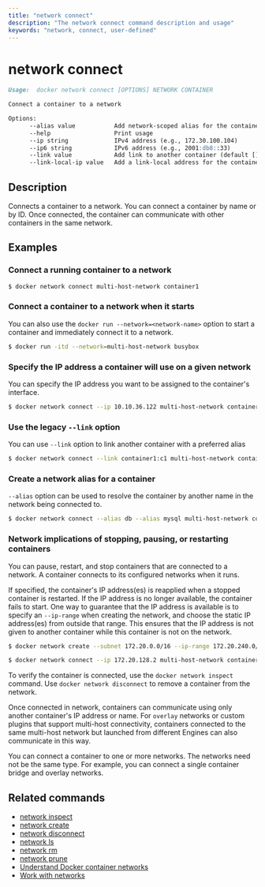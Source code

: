 ```yaml
---
title: "network connect"
description: "The network connect command description and usage"
keywords: "network, connect, user-defined"
---
```


<!-- This file is maintained within the docker/docker Github
     repository at https://github.com/alcideio/moby/. Make all
     pull requests against that repo. If you see this file in
     another repository, consider it read-only there, as it will
     periodically be overwritten by the definitive file. Pull
     requests which include edits to this file in other repositories
     will be rejected.
-->

# network connect

```markdown
Usage:  docker network connect [OPTIONS] NETWORK CONTAINER

Connect a container to a network

Options:
      --alias value           Add network-scoped alias for the container (default [])
      --help                  Print usage
      --ip string             IPv4 address (e.g., 172.30.100.104)
      --ip6 string            IPv6 address (e.g., 2001:db8::33)
      --link value            Add link to another container (default [])
      --link-local-ip value   Add a link-local address for the container (default [])
```

## Description

Connects a container to a network. You can connect a container by name
or by ID. Once connected, the container can communicate with other containers in
the same network.

## Examples

### Connect a running container to a network

```bash
$ docker network connect multi-host-network container1
```

### Connect a container to a network when it starts

You can also use the `docker run --network=<network-name>` option to start a container and immediately connect it to a network.

```bash
$ docker run -itd --network=multi-host-network busybox
```

### Specify the IP address a container will use on a given network

You can specify the IP address you want to be assigned to the container's interface.

```bash
$ docker network connect --ip 10.10.36.122 multi-host-network container2
```

### Use the legacy `--link` option

You can use `--link` option to link another container with a preferred alias

```bash
$ docker network connect --link container1:c1 multi-host-network container2
```

### Create a network alias for a container

`--alias` option can be used to resolve the container by another name in the network
being connected to.

```bash
$ docker network connect --alias db --alias mysql multi-host-network container2
```

### Network implications of stopping, pausing, or restarting containers

You can pause, restart, and stop containers that are connected to a network.
A container connects to its configured networks when it runs.

If specified, the container's IP address(es) is reapplied when a stopped
container is restarted. If the IP address is no longer available, the container
fails to start. One way to guarantee that the IP address is available is
to specify an `--ip-range` when creating the network, and choose the static IP
address(es) from outside that range. This ensures that the IP address is not
given to another container while this container is not on the network.

```bash
$ docker network create --subnet 172.20.0.0/16 --ip-range 172.20.240.0/20 multi-host-network
```

```bash
$ docker network connect --ip 172.20.128.2 multi-host-network container2
```

To verify the container is connected, use the `docker network inspect` command. Use `docker network disconnect` to remove a container from the network.

Once connected in network, containers can communicate using only another
container's IP address or name. For `overlay` networks or custom plugins that
support multi-host connectivity, containers connected to the same multi-host
network but launched from different Engines can also communicate in this way.

You can connect a container to one or more networks. The networks need not be the same type. For example, you can connect a single container bridge and overlay networks.

## Related commands

* [network inspect](network_inspect.md)
* [network create](network_create.md)
* [network disconnect](network_disconnect.md)
* [network ls](network_ls.md)
* [network rm](network_rm.md)
* [network prune](network_prune.md)
* [Understand Docker container networks](https://docs.docker.com/engine/userguide/networking/)
* [Work with networks](https://docs.docker.com/engine/userguide/networking/work-with-networks/)
